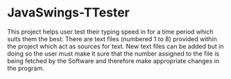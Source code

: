 # JavaSwings-TTester
This project helps user test their typing speed in for a time period which suits them the best. There are text files
(numbered 1 to 8) provided within the project which act as sources for text. New text files can be added but in doing so the user 
must make it sure that the number assigned to the file is being fetched by the Software and therefore make appropriate changes in the program.
